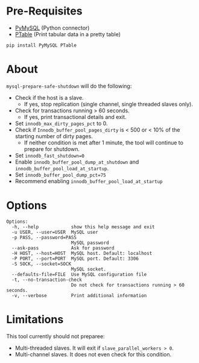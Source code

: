 # Pre-Requisites
- [PyMySQL](https://github.com/PyMySQL/PyMySQL) (Python connector)
- [PTable](https://pypi.org/project/PTable/) (Print tabular data in a pretty table)
```
pip install PyMySQL PTable
```

# About
`mysql-prepare-safe-shutdown` will do the following:
- Check if the host is a slave.
	- If yes, stop replication (single channel, single threaded slaves only).
- Check for transactions running > 60 seconds.
	- If yes, print transactional details and exit.
- Set `innodb_max_dirty_pages_pct` to 0.
- Check if `Innodb_buffer_pool_pages_dirty` is < 500 or < 10% of the starting number of dirty pages.
	- If neither condition is met after 1 minute, the tool will continue to prepare for shutdown.
- Set `innodb_fast_shutdown=0`
- Enable `innodb_buffer_pool_dump_at_shutdown` and `innodb_buffer_pool_load_at_startup`.
- Set `innodb_buffer_pool_dump_pct=75`
- Recommend enabling `innodb_buffer_pool_load_at_startup`

# Options

```
Options:
  -h, --help            show this help message and exit
  -u USER, --user=USER  MySQL user
  -p PASS, --password=PASS
                        MySQL password
  --ask-pass            Ask for password
  -H HOST, --host=HOST  MySQL host. Default: localhost
  -P PORT, --port=PORT  MySQL port. Default: 3306
  -S SOCK, --socket=SOCK
                        MySQL socket.
  --defaults-file=FILE  Use MySQL configuration file
  -t, --no-transaction-check
                        Do not check for transactions running > 60 seconds.
  -v, --verbose         Print additional information
```

# Limitations
This tool currently should not preparee:
- Multi-threaded slaves. It will exit if `slave_parallel_workers > 0`.
- Multi-channel slaves. It does not even check for this condition.
